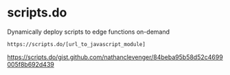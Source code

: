 # scripts.do
Dynamically deploy scripts to edge functions on-demand

```
https://scripts.do/[url_to_javascript_module]
```

<https://scripts.do/gist.github.com/nathanclevenger/84beba95b58d52c4699005f8b692d439>
